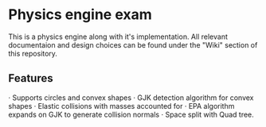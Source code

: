 # Physics engine exam

This is a physics engine along with it's implementation.
All relevant documentaion and design choices can be found under the "Wiki" section of this repository.


## Features

· Supports circles and convex shapes
· GJK detection algorithm for convex shapes
· Elastic collisions with masses accounted for
· EPA algorithm expands on GJK to generate collision normals
· Space split with Quad tree.

